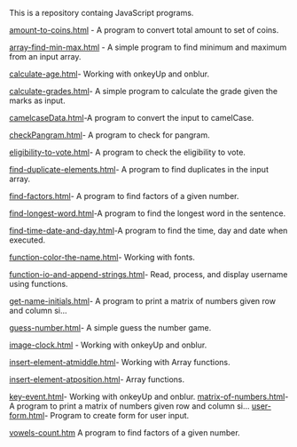 This is a repository containg JavaScript programs. 

[amount-to-coins.html](https://nvjvn.github.io/learning-javascript/amount-to-coins.html) - A program to convert total amount to set of coins.

[array-find-min-max.html](https://nvjvn.github.io/learning-javascript/)	- A simple program to find minimum and maximum from an input array.

[calculate-age.html](https://nvjvn.github.io/learning-javascript/)- Working with onkeyUp and onblur.

[calculate-grades.html](https://nvjvn.github.io/learning-javascript/calculate-grades.html)- A simple program to calculate the grade given the marks as input.

[camelcaseData.html](https://nvjvn.github.io/learning-javascript/camelcaseData.html)-A program to convert the input to  camelCase.

[checkPangram.html](https://nvjvn.github.io/learning-javascript/checkPangram.html)- A program to check for pangram.

[eligibility-to-vote.html](https://nvjvn.github.io/learning-javascript/eligibility-to-vote.html)-  A program to check the eligibility to vote.

[find-duplicate-elements.html](https://nvjvn.github.io/learning-javascript/find-duplicate-elements.html)- A program to find duplicates in the input array.

[find-factors.html](https://nvjvn.github.io/learning-javascript/find-factors.html)- A program to find factors of a given number.

[find-longest-word.html](https://nvjvn.github.io/learning-javascript/find-longest-word.html)-A program to find the longest word in the sentence.

[find-time-date-and-day.html](https://nvjvn.github.io/learning-javascript/find-time-date-and-day.html)-A program to find the time, day and date when executed. 

[function-color-the-name.html](https://nvjvn.github.io/learning-javascript/function-color-the-name.html)- Working with fonts.

[function-io-and-append-strings.html](https://nvjvn.github.io/learning-javascript/function-io-and-append-strings.html)- Read, process, and display username using functions.

[get-name-initials.html](https://nvjvn.github.io/learning-javascript/get-name-initials.html)- A program to print a matrix of numbers given row and column si…	

[guess-number.html](https://nvjvn.github.io/learning-javascript/guess-number.html)- A simple guess the number game. 

[image-clock.html](https://nvjvn.github.io/learning-javascript/image-clock.html) - Working with onkeyUp and onblur.

[insert-element-atmiddle.html](https://nvjvn.github.io/learning-javascript/insert-element-atmiddle.html)- Working with  Array functions.

[insert-element-atposition.html](https://nvjvn.github.io/learning-javascript/insert-element-atposition.html)- Array functions.

[key-event.html](https://nvjvn.github.io/learning-javascript/key-event.html)- Working with onkeyUp and onblur.
[matrix-of-numbers.html](https://nvjvn.github.io/learning-javascript/matrix-of-numbers.html)-	A program to print a matrix of numbers given row and column si…	
[user-form.html](https://nvjvn.github.io/learning-javascript/user-form.html)- Program to create form for user input.

[vowels-count.htm](https://nvjvn.github.io/learning-javascript/vowels-count.html)	A program to find factors of a given number.
